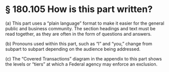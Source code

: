 # § 180.105   How is this part written?

(a) This part uses a “plain language” format to make it easier for the general public and business community. The section headings and text must be read together, as they are often in the form of questions and answers.


(b) Pronouns used within this part, such as “I” and “you,” change from subpart to subpart depending on the audience being addressed.


(c) The “Covered Transactions” diagram in the appendix to this part shows the levels or “tiers” at which a Federal agency may enforce an exclusion.






